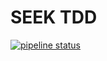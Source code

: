 # SEEK TDD
[![pipeline status](https://gitlab.com/mishaal79/seek/badges/master/pipeline.svg)](https://gitlab.com/mishaal79/seek/commits/master)